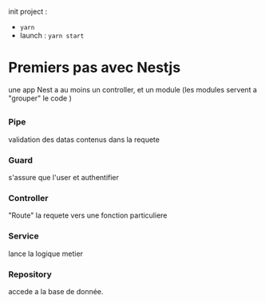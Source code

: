 init project :

- `yarn`
- launch : `yarn start`

# Premiers pas avec Nestjs

une app Nest a au moins un controller, et un module (les modules servent a "grouper" le code )

##

### Pipe

validation des datas contenus dans la requete

### Guard

s'assure que l'user et authentifier

### Controller

"Route" la requete vers une fonction particuliere

### Service

lance la logique metier

### Repository

accede a la base de donnée.
